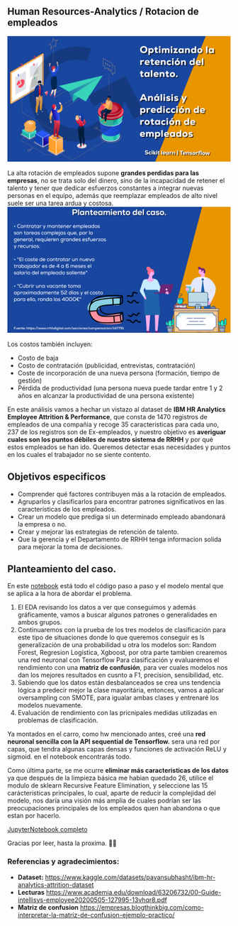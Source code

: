 ## Human Resources-Analytics / Rotacion de empleados
![Caso de estudio](media/img1.png)

La alta rotación de empleados supone **grandes perdidas para las empresas**, no se trata solo del dinero, sino de la incapacidad de retener el talento y tener que dedicar esfuerzos constantes a integrar nuevas personas en el equipo, además que reemplazar empleados de alto nivel suele ser una tarea ardua y costosa.
![Principales problemas de la rotacion](media/img2.png)

Los costos también incluyen:

- Costo de baja
- Costo de contratación (publicidad, entrevistas, contratación)
- Coste de incorporación de una nueva persona (formación, tiempo de gestión)
- Pérdida de productividad (una persona nueva puede tardar entre 1 y 2 años en alcanzar la productividad de una persona existente)

En este análisis vamos a hechar un vistazo al dataset de **IBM HR Analytics Employee Attrition & Performance**, que consta de 1470 registros de empleados de una compañia y recoge 35 caracteristicas para cada uno, 237 de los registros son de Ex-empleados, y nuestro objetivo es **averiguar cuales son los puntos débiles de nuestro sistema de RRHH** y por qué estos empleados se han ido. Queremos detectar esas necesidades y puntos en los cuales el trabajador no se siente contento.

## Objetivos especificos
- Comprender qué factores contribuyen más a la rotación de empleados.
- Agruparlos y clasificarlos para encontrar patrones significativos en las características de los empleados.
- Crear un modelo que prediga si un determinado empleado abandonará la empresa o no.
- Crear y mejorar las estrategias de retención de talento.
- Que la gerencia y el Departamento de RRHH tenga informacion solida para mejorar la toma de decisiones.

## Planteamiento del caso.

En este [notebook](https://github.com/ricardobrein/HR-Analytics-Rotacion-de-empleados/blob/main/Notebook-employee-retention-and-prediction.ipynb) está todo el código paso a paso y el modelo mental que se aplica a la hora de abordar el problema.
 
1. El EDA revisando los datos a ver que conseguimos y además gráficamente, vamos a buscar algunos patrones o generalidades en ambos grupos.
2. Continuaremos con la prueba de los tres modelos de clasificación para este tipo de situaciones donde lo que queremos conseguir es ls generalización de una probabilidad u otra los modelos son: Random Forest, Regresion Logística, Xgboost, por otra parte tambien crearemos una red neuronal con Tensorflow Para clasificación y evaluaremos el rendimiento con una **matriz de confusión**, para ver cuales modelos nos dan los mejores resultados en cusnto a F1, precision, sensibilidad, etc.
3. Sabiendo que los datos están desbalanceados se crea uns tendencia lógica a predecir mejor la clase mayoritária, entonces, vamos a aplicar oversampling con SMOTE, para igualar ambas clases y entrenaré los modelos nuevamente.
4. Evaluación de rendimiento con las pricnipales medidas utilizadas en problemas de clasificación.

Ya montados en el carro, como hw mencionado antes, creé una **red neuronal sencilla con la API sequential de Tensorflow.** sera una red por capas, que tendra algunas capas densas y funciones de activación ReLU y sigmoid. en el notebook encontrarás todo.

Como última parte, se me ocurre **eliminar más caracteristicas de los datos** ya que después de la limpieza básica me habian quedado 26, utilice el modulo de sklearn Recursive Feature Elimination, y seleccione las 15 carácteristicas principales, lo cual, aparte de reducir la complejidad del modelo, nos daría una visión más amplia de cuales podrían ser las preocupaciones principales de los empleados quen han abandona o que estan por hacerlo.

[JupyterNotebook completo](https://github.com/ricardobrein/HR-Analytics-Rotacion-de-empleados/blob/main/Notebook-employee-retention-and-prediction.ipynb)

 Gracias por leer, hasta la proxima. 🙋‍♂️

 ### Referencias y agradecimientos:
- **Dataset:** https://www.kaggle.com/datasets/pavansubhasht/ibm-hr-analytics-attrition-dataset
- **Lecturas** https://www.academia.edu/download/63206732/00-Guide-intellisys-employee20200505-127995-13vhqr8.pdf
- **Matriz de confusion** https://empresas.blogthinkbig.com/como-interpretar-la-matriz-de-confusion-ejemplo-practico/
